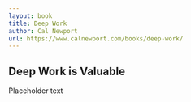 ```yaml
---
layout: book
title: Deep Work
author: Cal Newport
url: https://www.calnewport.com/books/deep-work/
---
```


## Deep Work is Valuable

Placeholder text

